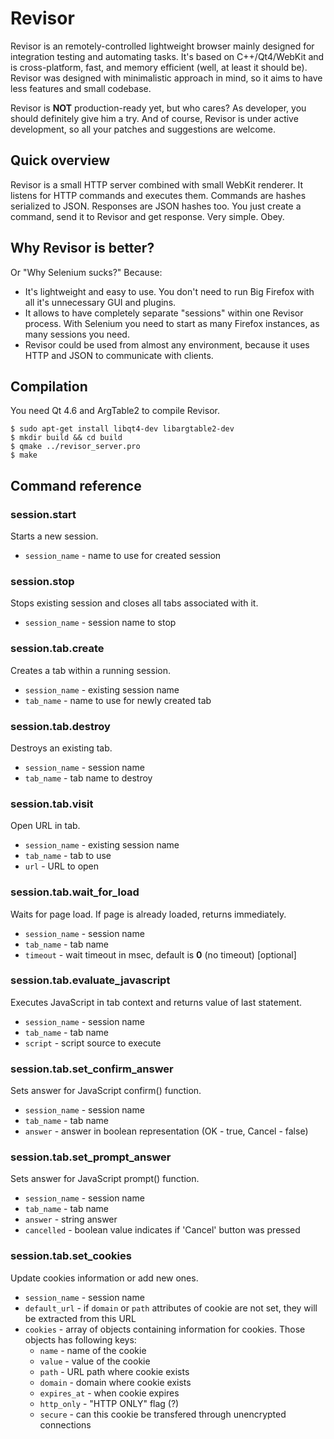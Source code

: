 Revisor
===================

Revisor is an remotely-controlled lightweight browser mainly designed
for integration testing and automating tasks. It's based on
C++/Qt4/WebKit and is cross-platform, fast, and memory efficient
(well, at least it should be). Revisor was designed with minimalistic
approach in mind, so it aims to have less features and small codebase.

Revisor is **NOT** production-ready yet, but who cares? As developer,
you should definitely give him a try. And of course, Revisor is under
active development, so all your patches and suggestions are welcome.

Quick overview
----------

Revisor is a small HTTP server combined with small WebKit renderer. It
listens for HTTP commands and executes them. Commands are hashes
serialized to JSON. Responses are JSON hashes too. You just create a
command, send it to Revisor and get response. Very simple. Obey.

Why Revisor is better?
----------

Or "Why Selenium sucks?" Because:

* It's lightweight and easy to use. You don't need to run Big Firefox
  with all it's unnecessary GUI and plugins.
* It allows to have completely separate "sessions" within one Revisor
  process. With Selenium you need to start as many Firefox instances,
  as many sessions you need.
* Revisor could be used from almost any environment, because it uses
  HTTP and JSON to communicate with clients.

Compilation
----------

You need Qt 4.6 and ArgTable2 to compile Revisor.

    $ sudo apt-get install libqt4-dev libargtable2-dev
    $ mkdir build && cd build
    $ qmake ../revisor_server.pro
    $ make

Command reference
----------

### session.start ###
Starts a new session.

* `session_name` - name to use for created session

### session.stop ###
Stops existing session and closes all tabs associated with it.

* `session_name` - session name to stop

### session.tab.create ###
Creates a tab within a running session.

* `session_name` - existing session name
* `tab_name` - name to use for newly created tab

### session.tab.destroy ###
Destroys an existing tab.

* `session_name` - session name
* `tab_name` - tab name to destroy

### session.tab.visit ###
Open URL in tab.

* `session_name` - existing session name
* `tab_name` - tab to use
* `url` - URL to open

### session.tab.wait\_for\_load ###
Waits for page load. If page is already loaded, returns immediately.

* `session_name` - session name
* `tab_name` - tab name
* `timeout` - wait timeout in msec, default is **0** (no timeout) [optional]

### session.tab.evaluate\_javascript ###
Executes JavaScript in tab context and returns value of last statement.

* `session_name` - session name
* `tab_name` - tab name
* `script` - script source to execute

### session.tab.set\_confirm\_answer ###
Sets answer for JavaScript confirm() function.

* `session_name` - session name
* `tab_name` - tab name
* `answer` - answer in boolean representation (OK - true, Cancel - false)

### session.tab.set\_prompt\_answer ###
Sets answer for JavaScript prompt() function.

* `session_name` - session name
* `tab_name` - tab name
* `answer` - string answer
* `cancelled` - boolean value indicates if 'Cancel' button was pressed

### session.tab.set\_cookies ###
Update cookies information or add new ones.

* `session_name` - session name
* `default_url` - if `domain` or `path` attributes of cookie are not set, they will be extracted from this URL
* `cookies` - array of objects containing information for cookies. Those objects has following keys:
  * `name` - name of the cookie
  * `value` - value of the cookie
  * `path` - URL path where cookie exists
  * `domain` - domain where cookie exists
  * `expires_at` - when cookie expires
  * `http_only` - "HTTP ONLY" flag (?)
  * `secure` - can this cookie be transfered through unencrypted connections
